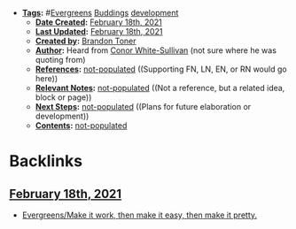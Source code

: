 - **[Tags](<../Tags.md>):** #[Evergreens](<../Evergreens.md>) [Buddings](<../Buddings.md>) [development](<../development.md>) 
    - **[Date Created](<../Date Created.md>):** [February 18th, 2021](<../February 18th, 2021.md>)
    - **[Last Updated](<../Last Updated.md>):** [February 18th, 2021](<../February 18th, 2021.md>)
    - **[Created by](<../Created by.md>):** [Brandon Toner](<../Brandon Toner.md>)
    - **[Author](<../Author.md>):** Heard from [Conor White-Sullivan](<../Conor White-Sullivan.md>) (not sure where he was quoting from)
    - **[References](<../References.md>):** [not-populated](<../not-populated.md>) ((Supporting FN, LN, EN, or RN would go here))
    - **[Relevant Notes](<../Relevant Notes.md>):** [not-populated](<../not-populated.md>) ((Not a reference, but a related idea, block or page))
    - **[Next Steps](<../Next Steps.md>):** [not-populated](<../not-populated.md>) ((Plans for future elaboration or development))
    - **[Contents](<../Contents.md>):** [not-populated](<../not-populated.md>)

# Backlinks
## [February 18th, 2021](<February 18th, 2021.md>)
- [Evergreens/Make it work, then make it easy, then make it pretty.](<../Evergreens/Make it work, then make it easy, then make it pretty..md>)

